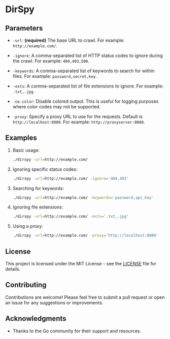 # DirSpy

## Parameters

- `-url`: **(required)** The base URL to crawl. For example: `http://example.com/`.
  
- `-ignore`: A comma-separated list of HTTP status codes to ignore during the crawl. For example: `404,403,500`.

- `-keywords`: A comma-separated list of keywords to search for within files. For example: `password,secret,key`.

- `-exts`: A comma-separated list of file extensions to ignore. For example: `.txt,.jpg`.

- `-no-color`: Disable colored output. This is useful for logging purposes where color codes may not be supported.

- `-proxy`: Specify a proxy URL to use for the requests. Default is `http://localhost:8080`. For example: `http://proxyserver:8080`.

## Examples

1. Basic usage:
   ```bash
   ./dirspy -url=http://example.com/
   ```

2. Ignoring specific status codes:
   ```bash
   ./dirspy -url=http://example.com/ -ignore='404,403'
   ```

3. Searching for keywords:
   ```bash
   ./dirspy -url=http://example.com/ -keywords='password,api_key'
   ```

4. Ignoring file extensions:
   ```bash
   ./dirspy -url=http://example.com/ -exts='.txt,.jpg'
   ```

5. Using a proxy:
   ```bash
   ./dirspy -url=http://example.com/ -proxy='http://localhost:8080'
   ```

## License

This project is licensed under the MIT License - see the [LICENSE](LICENSE) file for details.

## Contributing

Contributions are welcome! Please feel free to submit a pull request or open an issue for any suggestions or improvements.

## Acknowledgments

- Thanks to the Go community for their support and resources.
